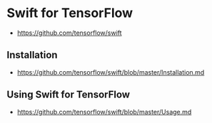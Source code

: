 # Swift for TensorFlow

* https://github.com/tensorflow/swift

## Installation

* https://github.com/tensorflow/swift/blob/master/Installation.md

## Using Swift for TensorFlow

* https://github.com/tensorflow/swift/blob/master/Usage.md
